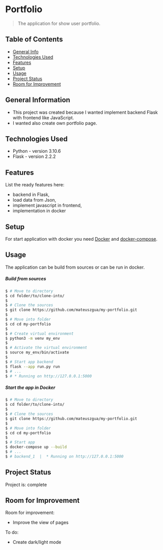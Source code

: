 # Portfolio 
> The application for show user portfolio.

## Table of Contents
* [General Info](#general-information)
* [Technologies Used](#technologies-used)
* [Features](#features)
* [Setup](#setup)
* [Usage](#usage)
* [Project Status](#project-status)
* [Room for Improvement](#room-for-improvement)


## General Information
- This project was created because I wanted implement backend Flask with frontend like JavaScript. 
- I wanted also create own portfolio page.

## Technologies Used
- Python - version 3.10.6
- Flask - version 2.2.2


## Features
List the ready features here:
- backend in Flask,
- load data from Json,
- implement javascript in frontend,
- implementation in docker


## Setup
For start application with docker you need [Docker](https://docs.docker.com/get-docker/) and [docker-compose](https://docs.docker.com/compose/install/).


## Usage
The application can be build from sources or can be run in docker.


##### Build from sources
```bash
$ # Move to directory
$ cd folder/to/clone-into/
$
$ # Clone the sources
$ git clone https://github.com/mateuszgua/my-portfolio.git
$
$ # Move into folder
$ cd cd my-portfolio 
$
$ # Create virtual environment
$ python3 -m venv my_env
$
$ # Activate the virtual environment
$ source my_env/bin/activate
$
$ # Start app backend
$ flask --app run.py run
$ # ...
$ # * Running on http://127.0.0.1:5000  
```

##### Start the app in Docker
```bash
$ # Move to directory
$ cd folder/to/clone-into/
$
$ # Clone the sources
$ git clone https://github.com/mateuszgua/my-portfolio.git
$
$ # Move into folder
$ cd cd my-portfolio 
$
$ # Start app
$ docker-compose up --build
$ # ...
$ # backend_1  |  * Running on http://127.0.0.1:5000
```


## Project Status
Project is: complete 


## Room for Improvement

Room for improvement:
- Improve the view of pages

To do:
- Create dark/light mode